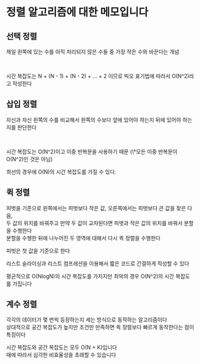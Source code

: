 # 정렬 알고리즘에 대한 메모입니다

## 선택 정렬

<p>제일 왼쪽에 있는 수를 아직 처리되지 않은 수들 중 가장 작은 수와 바꾼다는 개념 </p>
<br />
<p>시간 복잡도는 N + (N - 1) + (N - 2) + ... + 2 이므로 빅오 표기법에 따라서 O(N^2)라고 작성한다</p>

## 삽입 정렬

<p>자신과 자신 왼쪽의 수를 비교해서 왼쪽의 수보다 앞에 있어야 하는지 뒤에 있어야 하는지를 판단한다</p>
<br />

<p>시간 복잡도는 O(N^2)이고 이중 반복문을 사용하기 때문 (\*모든 이중 반복문이 O(N^2)인 것은 아님)</p>
<p>최선의 경우에 O(N)의 시간 복잡도를 가질 수 있다.</p>

## 퀵 정렬

<p>피벗을 기준으로 왼쪽에서는 피벗보다 작은 값, 오른쪽에서는 피벗보다 큰 값을 찾은 다음,<br/> 두 값의 위치를 바꿔주고 만약 두 값이 교차된다면 피벗과 작은 값의 위치를 바꿔서 분할을 수행한다<br />분할을 수행한 뒤에 나누어진 두 영역에 대해서 다시 퀵 정렬을 수행한다</p>

<p>피벗은 첫 값을 기준으로 한다</p>
<p>리스트 슬라이싱과 리스트 컴프레션을 이용해서 짧은 코드로 간결하게 작성할 수 있다</p>

<p>평균적으로 O(NlogN)의 시간 복잡도를 가지지만 최악의 경우 O(N^2)의 시간 복잡도를 가집니다</p>

## 계수 정렬

<p>각각의 데이터가 몇 번씩 등장하는지 세는 방식으로 동작하는 알고리즘이다<br />상대적으로 공간 복잡도가 높지만 조건만 만족하면 퀵 정렬보다 빠르게 동작한다는 점이 특징이다</p>
<p>시간 복잡도와 공간 복잡도는 모두 O(N + K)입니다<br />때에 따라서 심각한 비효율성을 초래할 수 있습니다</p>